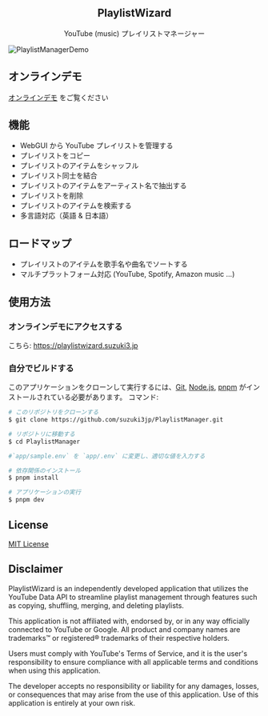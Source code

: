 <h2 align="center">PlaylistWizard</h2>
<div align="center">YouTube (music) プレイリストマネージャー</div>

![PlaylistManagerDemo](./assets/demo2.gif)

## オンラインデモ
[オンラインデモ](https://playlistwizard.suzuki3.jp) をご覧ください

## 機能
- WebGUI から YouTube プレイリストを管理する
- プレイリストをコピー
- プレイリストのアイテムをシャッフル
- プレイリスト同士を結合
- プレイリストのアイテムをアーティスト名で抽出する
- プレイリストを削除
- プレイリストのアイテムを検索する
- 多言語対応（英語 & 日本語）

## ロードマップ
- プレイリストのアイテムを歌手名や曲名でソートする
- マルチプラットフォーム対応 (YouTube, Spotify, Amazon music ...)

## 使用方法
### オンラインデモにアクセスする
こちら: https://playlistwizard.suzuki3.jp

### 自分でビルドする
このアプリケーションをクローンして実行するには、[Git](https://git-scm.com), [Node.js](https://nodejs.org/en/download/), [pnpm](https://pnpm.io/) がインストールされている必要があります。
コマンド: 
```bash
# このリポジトリをクローンする
$ git clone https://github.com/suzuki3jp/PlaylistManager.git

# リポジトリに移動する
$ cd PlaylistManager

#`app/sample.env` を `app/.env` に変更し、適切な値を入力する

# 依存関係のインストール
$ pnpm install

# アプリケーションの実行
$ pnpm dev
```
## License

[MIT License](./LICENSE)

## Disclaimer

PlaylistWizard is an independently developed application that utilizes the YouTube Data API to streamline playlist management through features such as copying, shuffling, merging, and deleting playlists.

This application is not affiliated with, endorsed by, or in any way officially connected to YouTube or Google. All product and company names are trademarks™ or registered® trademarks of their respective holders.

Users must comply with YouTube's Terms of Service, and it is the user's responsibility to ensure compliance with all applicable terms and conditions when using this application.

The developer accepts no responsibility or liability for any damages, losses, or consequences that may arise from the use of this application. Use of this application is entirely at your own risk.